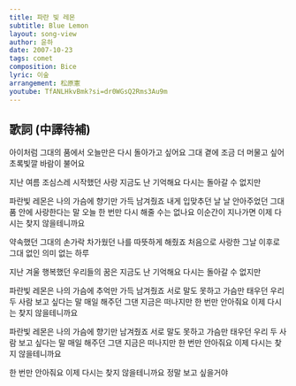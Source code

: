 ```yaml
---
title: 파란 빛 레몬
subtitle: Blue Lemon
layout: song-view
author: 윤하
date: 2007-10-23
tags: comet
composition: Bice
lyric: 이숲
arrangement: 松原憲
youtube: TfANLHkvBmk?si=dr0WGsQ2Rms3Au9m
---
```


## 歌詞 (中譯待補)

아이처럼 그대의 품에서 오늘만은 다시 돌아가고 싶어요
그대 곁에 조금 더 머물고 싶어 초록빛깔 바람이 불어요

지난 여름 조심스레 시작했던 사랑
지금도 난 기억해요 다시는 돌아갈 수 없지만

파란빛 레몬은 나의 가슴에 향기만 가득 남겨줬죠
내게 입맞추던 날 날 안아주었던 그대 품 안에
사랑한다는 말 오늘 한 번만 다시 해줄 수는 없나요
이순간이 지나가면 이제 다시는 찾지 않을테니까요

약속했던 그대의 손가락 차가웠던 나를 따뜻하게 해줬죠
처음으로 사랑한 그날 이후로 그대 없인 의미 없는 하루

지난 겨울 행복했던 우리들의 꿈은
지금도 난 기억해요 다시는 돌아갈 수 없지만

파란빛 레몬은 나의 가슴에 추억만 가득 남겨줬죠
서로 말도 못하고 가슴만 태우던 우리 두 사람
보고 싶다는 말 매일 해주던 그댄 지금은 떠나지만
한 번만 안아줘요 이제 다시는 찾지 않을테니까요

파란빛 레몬은 나의 가슴에 향기만 남겨줬죠
서로 말도 못하고 가슴만 태우던 우리 두 사람
보고 싶다는 말 매일 해주던 그댄 지금은 떠나지만
한 번만 안아줘요 이제 다시는 찾지 않을테니까요

한 번만 안아줘요 이제 다시는 찾지 않을테니까요
정말 보고 싶을거야
